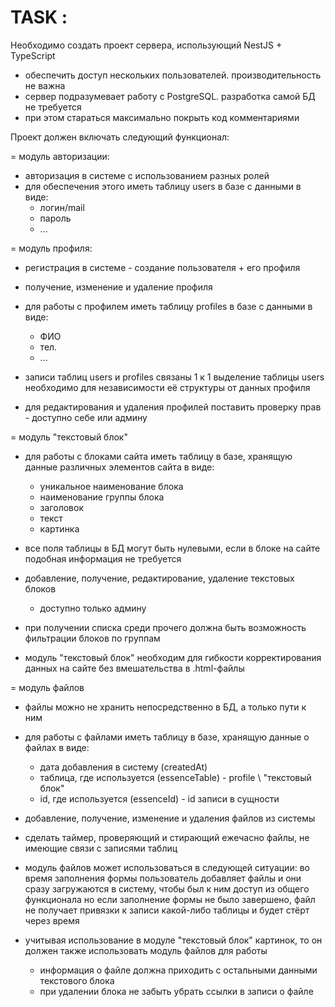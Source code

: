 # TASK :

Необходимо создать проект сервера, использующий NestJS + TypeScript
  - обеспечить доступ нескольких пользователей. производительность не важна
  - сервер подразумевает работу с PostgreSQL. разработка самой БД не требуется
  - при этом стараться максимально покрыть код комментариями

Проект должен включать следующий функционал:

= модуль авторизации:
  - авторизация в системе с использованием разных ролей
  - для обеспечения этого иметь таблицу users в базе с данными в виде:
    - логин/mail
    - пароль
    - ...

= модуль профиля:
  - регистрация в системе - создание пользователя + его профиля
  - получение, изменение и удаление профиля
  - для работы с профилем иметь таблицу profiles в базе с данными в виде:
    - ФИО
    - тел.
    - ...

- записи таблиц users и profiles связаны 1 к 1
  выделение таблицы users необходимо для независимости её структуры от данных профиля
- для редактирования и удаления профилей поставить проверку прав - доступно себе или админу

= модуль "текстовый блок"
  - для работы с блоками сайта иметь таблицу в базе, хранящую данные различных элементов сайта в виде:
    - уникальное наименование блока
    - наименование группы блока
    - заголовок
    - текст
    - картинка
  - все поля таблицы в БД могут быть нулевыми, если в блоке на сайте подобная информация не требуется
  - добавление, получение, редактирование, удаление текстовых блоков
    - доступно только админу
  - при получении списка среди прочего должна быть возможность фильтрации блоков по группам

- модуль "текстовый блок" необходим для гибкости корректирования данных на сайте без вмешательства в .html-файлы

= модуль файлов
  - файлы можно не хранить непосредственно в БД, а только пути к ним
  - для работы с файлами иметь таблицу в базе, хранящую данные о файлах в виде:
    - дата добавления в систему (createdAt)
    - таблица, где используется (essenceTable) - profile \ "текстовый блок"
    - id, где используется (essenceId) - id записи в сущности
  - добавление, получение, изменение и удаления файлов из системы
  - сделать таймер, проверяющий и стирающий ежечасно файлы, не имеющие связи с записями таблиц

- модуль файлов может использоваться в следующей ситуации:
  во время заполнения формы пользователь добавляет файлы
  и они сразу загружаются в систему, чтобы был к ним доступ из общего функционала
  но если заполнение формы не было завершено, файл не получает привязки к записи какой-либо таблицы и будет стёрт через время

- учитывая использование в модуле "текстовый блок" картинок, то он должен также использовать модуль файлов для работы
  - информация о файле должна приходить с остальными данными текстового блока
  - при удалении блока не забыть убрать ссылки в записи о файле
